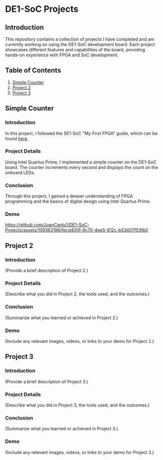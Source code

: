 # DE1-SoC Projects

## Introduction
This repository contains a collection of projects I have completed and am currently working on using the DE1-SoC development board. Each project showcases different features and capabilities of the board, providing hands-on experience with FPGA and SoC development.

## Table of Contents
1. [Simple Counter](#simple-counter)
2. [Project 2](#project-2)
3. [Project 3](#project-3)

## Simple Counter
### Introduction
In this project, I followed the SE1-SoC "My First FPGA" guide, which can be found [here](http://www.ee.ic.ac.uk/pcheung/teaching/msc_experiment/My_First_Fpga.pdf).

### Project Details
Using Intel Quartus Prime, I implemented a simple counter on the DE1-SoC board. The counter increments every second and displays the count on the onboard LEDs.

### Conclusion
Through this project, I gained a deeper understanding of FPGA programming and the basics of digital design using Intel Quartus Prime.

### Demo
https://github.com/JuanCantu1/DE1-SoC-Projects/assets/109363196/fecd400f-9c70-4ee5-812c-b53407f53fb0

## Project 2
### Introduction
(Provide a brief description of Project 2.)

### Project Details
(Describe what you did in Project 2, the tools used, and the outcomes.)

### Conclusion
(Summarize what you learned or achieved in Project 2.)

### Demo
(Include any relevant images, videos, or links to your demo for Project 2.)

## Project 3
### Introduction
(Provide a brief description of Project 3.)

### Project Details
(Describe what you did in Project 3, the tools used, and the outcomes.)

### Conclusion
(Summarize what you learned or achieved in Project 3.)

### Demo
(Include any relevant images, videos, or links to your demo for Project 3.)

